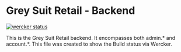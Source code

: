 Grey Suit Retail - Backend
========
[![wercker status](https://app.wercker.com/status/1ce3bc274111130ac57d08ff8331d6f9/m "wercker status")](https://app.wercker.com/project/bykey/1ce3bc274111130ac57d08ff8331d6f9)

This is the Grey Suit Retail backend. It encompasses both admin.* and account.*. This file was created to show the Build status via Wercker.